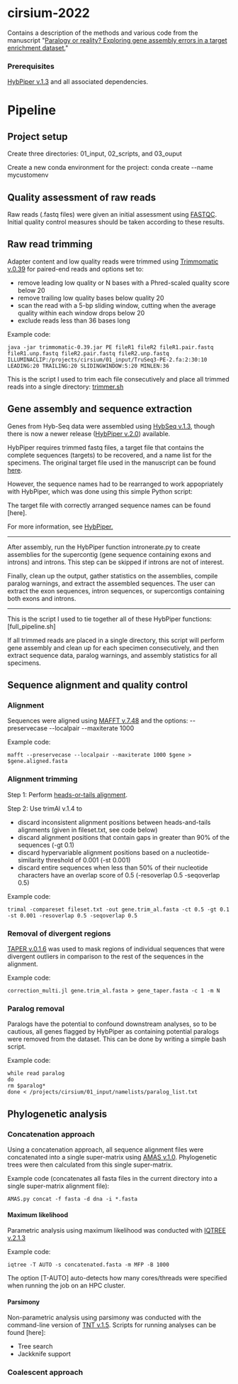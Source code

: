 # cirsium-2022
Contains a description of the methods and various code from the manuscript "[Paralogy or reality? Exploring gene assembly errors in a target enrichment dataset.](https://github.com/rosenam/cirsium-2022/blob/main/rosen_manuscript.pdf)"

### Prerequisites
[HybPiper v.1.3](https://github.com/mossmatters/HybPiper/wiki/HybPiper-Legacy-Wiki) and all associated dependencies.

# Pipeline

## Project setup
Create three directories: 01_input, 02_scripts, and 03_ouput

Create a new conda environment for the project: conda create --name mycustomenv

## Quality assessment of raw reads
Raw reads (.fastq files) were given an initial assessment using [FASTQC](https://www.bioinformatics.babraham.ac.uk/projects/fastqc/). Initial quality control measures should be taken according to these results. 

## Raw read trimming
Adapter content and low quality reads were trimmed using [Trimmomatic v.0.39](http://www.usadellab.org/cms/?page=trimmomatic) for paired-end reads and options set to:
* remove leading low quality or N bases with a Phred-scaled quality score below 20
* remove trailing low quality bases below quality 20
* scan the read with a 5-bp sliding window, cutting when the average quality within each window drops below 20
* exclude reads less than 36 bases long

Example code:

```
java -jar trimmomatic-0.39.jar PE fileR1 fileR2 fileR1.pair.fastq fileR1.unp.fastq fileR2.pair.fastq fileR2.unp.fastq ILLUMINACLIP:/projects/cirsium/01_input/TruSeq3-PE-2.fa:2:30:10 LEADING:20 TRAILING:20 SLIDINGWINDOW:5:20 MINLEN:36
```

This is the script I used to trim each file consecutively and place all trimmed reads into a single directory: [trimmer.sh](https://github.com/rosenam/cirsium-2022/blob/main/scripts/trimmer.sh)

## Gene assembly and sequence extraction
Genes from Hyb-Seq data were assembled using [HybSeq v.1.3](https://github.com/mossmatters/HybPiper/wiki/HybPiper-Legacy-Wiki), though there is now a newer release ([HybPiper v.2.0](https://github.com/mossmatters/HybPiper)) available.

HybPiper requires trimmed fastq files, a target file that contains the complete sequences (targets) to be recovered, and a name list for the specimens. The original target file used in the manuscript can be found [here](https://github.com/Smithsonian/Compositae-COS-workflow/blob/master/COS_sunf_lett_saff_all.fasta).

However, the sequence names had to be rearranged to work appopriately with HybPiper, which was done using this simple Python script: 

The target file with correctly arranged sequence names can be found [here].

For more information, see [HybPiper.](https://github.com/mossmatters/HybPiper)

--------

After assembly, run the HybPiper function intronerate.py to create assemblies for the supercontig (gene sequence containing exons and introns) and introns. This step can be skipped if introns are not of interest. 

Finally, clean up the output, gather statistics on the assemblies, compile paralog warnings, and extract the assembled sequences. The user can extract the exon sequences, intron sequences, or supercontigs containing both exons and introns. 

--------

This is the script I used to tie together all of these HybPiper functions: [full_pipeline.sh]

If all trimmed reads are placed in a single directory, this script will perform gene assembly and clean up for each specimen consecutively, and then extract sequence data, paralog warnings, and assembly statistics for all specimens.

## Sequence alignment and quality control
### Alignment
Sequences were aligned using [MAFFT v.7.48](https://mafft.cbrc.jp/alignment/software/) and the options: --preservecase --localpair --maxiterate 1000 

Example code:

```
mafft --preservecase --localpair --maxiterate 1000 $gene > $gene.aligned.fasta
```

### Alignment trimming
Step 1: Perform [heads-or-tails alignment](https://doi.org/10.1093/molbev/msm060).
 
Step 2: Use trimAl v.1.4 to 
* discard inconsistent alignment positions between heads-and-tails alignments (given in fileset.txt, see code below)
* discard alignment positions that contain gaps in greater than 90% of the sequences (-gt 0.1)
* discard hypervariable alignment positions based on a nucleotide-similarity threshold of 0.001 (-st 0.001)
* discard entire sequences when less than 50% of their nucleotide characters have an overlap score of 0.5 (-resoverlap 0.5 -seqoverlap 0.5)

Example code:

```
trimal -compareset fileset.txt -out gene.trim_al.fasta -ct 0.5 -gt 0.1 -st 0.001 -resoverlap 0.5 -seqoverlap 0.5
```

### Removal of divergent regions
[TAPER v.0.1.6](https://github.com/chaoszhang/TAPER) was used to mask regions of individual sequences that were 
divergent outliers in comparison to the rest of the sequences in the alignment.

Example code:

```
correction_multi.jl gene.trim_al.fasta > gene_taper.fasta -c 1 -m N
```

### Paralog removal
Paralogs have the potential to confound downstream analyses, so to be cautious, all genes flagged by HybPiper as containing potential paralogs were removed from the dataset. This can be done by writing a simple bash script.

Example code:

```
while read paralog
do
rm $paralog*
done < /projects/cirsium/01_input/namelists/paralog_list.txt
```

## Phylogenetic analysis
### Concatenation approach
Using a concatenation approach, all sequence alignment files were concatenated into a single super-matrix using [AMAS v.1.0](https://github.com/marekborowiec/AMAS). Phylogenetic trees were then calculated from this single super-matrix.

Example code (concatenates all fasta files in the current directory into a single super-matrix alignment file):

```
AMAS.py concat -f fasta -d dna -i *.fasta
```
#### Maximum likelihood
Parametric analysis using maximum likelihood was conducted with [IQTREE v.2.1.3](https://github.com/Cibiv/IQ-TREE)

Example code:

```
iqtree -T AUTO -s concatenated.fasta -m MFP -B 1000
```

The option [T-AUTO] auto-detects how many cores/threads were specified when running the job on an HPC cluster.


#### Parsimony
Non-parametric analysis using parsimony was conducted with the command-line version of [TNT v.1.5](http://www.lillo.org.ar/phylogeny/tnt/). Scripts for running analyses can be found [here]:
* Tree search
* Jackknife support

### Coalescent approach
